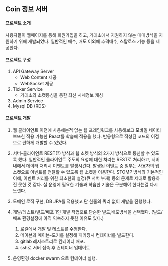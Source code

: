 ## Coin 정보 서버

#### 프로젝트 소개
사용자들이 웹페이지를 통해 회원가입을 하고, 거래소에서 지원하지 않는 매매방식을 지원하기 위해 개발되었다.
일반적인 매수, 매도 이외에 추격매수, 스탑로스 기능 등을 제공한다.

#### 프로젝트 구성  
1. API Gateway Server
    - Web Content 제공
    - WebSocket 제공
2. Ticker Service
    - 거래소와 소캣통싱을 통한 최신 시세정보 캐싱
3. Admin Service
4. Mysql DB (RDS)

#### 프로젝트 개발
1. 웹 클라이언트
이전에 사용해본적 없는 웹 프레임워크를 사용해보고 모바일 네이티브또한 적용 가능한 React를 학습해 적용을 했다.
반응형으로 작성된 코드의 이점으로 편하게 개발할 수 있었다.

2. 서버-클라이언트
 REST(?) 방식과 웹 소켓 방식의 2가지 방식으로 통신할 수 있도록 했다.
일반적인 클라이언트 주도의 요청에 대한 처리는 REST로 처리하고, 서버내에서 데이터 처리시 이벤트를 발생시킨다. 발생된 이벤트 중 일부는 사용자의 웹소켓으로 이벤트를 전달할 수 있도록 웹 소켓을 이용한다.
 STOMP 방식의 기본적인 이해, 이벤트 처리를 위한 최소한의 설정(큐 서버 부재) 등의 문제로 제대로 활용하진 못한 것 같다. 실 운영에 필요한 기술과 학습한 기술은 구분해야 한다는걸 다시 느꼇다.

3. 도메인 로직 구현, DB
JPA를 적용했고 단 한줄의 쿼리 없이 개발을 진행했다. 

4. 개발/테스트/빌드/배포
1인 개발 작업으로 단순한 빌드,배포방식을 선택했다. (빌드/배포 환경설정에 아직 익숙하지 못한 이유도 있다.)
    1. 로컬에서 개발 및 테스트를 수행한다.
    2. 메이븐과 메이븐-도커를 설정해 패키징시 컨테이너를 빌드한다.
    3. gitlab 레지스트리로 컨테이너 배포.
    4. ssh로 서버 접속 후 컨테이너 업데이트

5. 운영환경
docker swarm 으로 컨테이너 실행.
